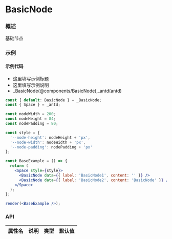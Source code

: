 
# BasicNode


### 概述

基础节点


### 示例

#### 示例代码

- 这里填写示例标题
- 这里填写示例说明
- _BasicNode(@components/BasicNode),_antd(antd)

```jsx
const { default: BasicNode } = _BasicNode;
const { Space } = _antd;

const nodeWidth = 200;
const nodeHeight = 84;
const nodePadding = 80;

const style = {
  '--node-height': nodeHeight + 'px',
  '--node-width': nodeWidth + 'px',
  '--node-padding': nodePadding + 'px'
};

const BaseExample = () => {
  return (
    <Space style={style}>
      <BasicNode data={{ label: 'BasicNode1', content: '' }} />
      <BasicNode data={{ label: 'BasicNode2', content: 'BasicNode' }} />
    </Space>
  );
};

render(<BaseExample />);

```


### API

|属性名|说明|类型|默认值|
|  ---  | ---  | --- | --- |

